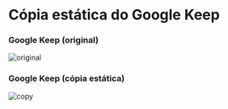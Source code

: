 # Cópia estática do Google Keep

### Google Keep (original)

![original](https://user-images.githubusercontent.com/18142156/163727359-cc2b5c99-3853-472e-be52-5aa33dcc0c38.jpg)

### Google Keep (cópia estática)

![copy](https://user-images.githubusercontent.com/18142156/163727352-9de1d5a8-b704-4464-9c2c-a2ebbd25014f.jpg)
